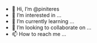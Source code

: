 - 👋 Hi, I’m @piniteres
- 👀 I’m interested in ...
- 🌱 I’m currently learning ...
- 💞️ I’m looking to collaborate on ...
- 📫 How to reach me ...

<!---
piniteres/piniteres is a ✨ special ✨ repository because its `README.md` (this file) appears on your GitHub profile.
You can click the Preview link to take a look at your changes.
--->

